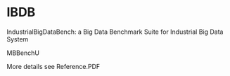 # IBDB

IndustrialBigDataBench: a Big Data Benchmark Suite for Industrial Big Data System

MBBenchU 

More details see Reference.PDF

